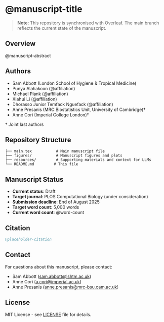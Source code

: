 # @manuscript-title

> **Note**: This repository is synchronised with Overleaf. The main branch reflects the current state of the manuscript.

## Overview

@manuscript-abstract

## Authors

- Sam Abbott (London School of Hygiene & Tropical Medicine)
- Punya Alahakoon (@affiliation)
- Michael Plank (@affiliation)
- Xiahui Li (@affiliation)
- Dhorasso Junior Temfack Nguefack (@affiliation)
- Anne Presanis (MRC Biostatistics Unit, University of Cambridge)†
- Anne Cori (Imperial College London)†

† Joint last authors

## Repository Structure

```
├── main.tex           # Main manuscript file
├── figures/           # Manuscript figures and plots
├── resources/         # Supporting materials and context for LLMs
└── README.md         # This file
```

## Manuscript Status

- **Current status**: Draft
- **Target journal**: PLOS Computational Biology (under consideration)
- **Submission deadline**: End of August 2025
- **Target word count**: 5,000 words
- **Current word count**: @word-count

## Citation

```bibtex
@placeholder-citation
```

## Contact

For questions about this manuscript, please contact:
- Sam Abbott (sam.abbott@lshtm.ac.uk)
- Anne Cori (a.cori@imperial.ac.uk)
- Anne Presanis (anne.presanis@mrc-bsu.cam.ac.uk)

## License

MIT License - see [LICENSE](LICENSE) file for details.